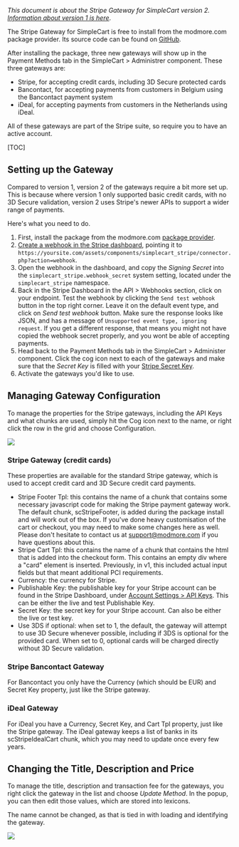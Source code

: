 _This document is about the Stripe Gateway for SimpleCart version 2. [Information about version 1 is here](Stripe)_.

The Stripe Gateway for SimpleCart is free to install from the modmore.com package provider. Its source code can be found on [GitHub](https://github.com/modmore/SimpleCart_Stripe).

After installing the package, three new gateways will show up in the Payment Methods tab in the SimpleCart > Administrer component. These three gateways are:

- Stripe, for accepting credit cards, including 3D Secure protected cards
- Bancontact, for accepting payments from customers in Belgium using the Bancontact payment system
- iDeal, for accepting payments from customers in the Netherlands using iDeal.

All of these gateways are part of the Stripe suite, so require you to have an active account.

[TOC]

## Setting up the Gateway

Compared to version 1, version 2 of the gateways require a bit more set up. This is because where version 1 only supported basic credit cards, with no 3D Secure validation, version 2 uses Stripe's newer APIs to support a wider range of payments. 

Here's what you need to do.

1. First, install the package from the modmore.com [package provider](https://www.modmore.com/about/package-provider/). 
2. [Create a webhook in the Stripe dashboard](https://dashboard.stripe.com/account/webhooks), pointing it to `https://yoursite.com/assets/components/simplecart_stripe/connector.php?action=webhook`.
3. Open the webhook in the dashboard, and copy the *Signing Secret* into the `simplecart_stripe.webhook_secret` system setting, located under the `simplecart_stripe` namespace.
4. Back in the Stripe Dashboard in the API >  Webhooks section, click on your endpoint. Test the webhook  by clicking the `Send test webhook` button in the top right corner. Leave it on the default event type, and click on _Send test webhook_ button. Make sure the response looks like JSON, and has a message of `Unsupported event type, ignoring request`. If you get a different response, that means you might not have copied the webhook secret properly, and you wont be able of accepting payments.
5. Head back to the Payment Methods tab in the SimpleCart > Administer component. Click the cog icon next to each of the gateways and make sure that the _Secret Key_ is filled with your [Stripe Secret Key](https://dashboard.stripe.com/account/apikeys).
6. Activate the gateways you'd like to use.

## Managing Gateway Configuration

To manage the properties for the Stripe gateways, including the API Keys and what chunks are used, simply hit the Cog icon next to the name, or right click the row in the grid and choose Configuration.

[ ![](https://assets.modmore.com/uploads/2015/06/stripeproperties.png)](https://assets.modmore.com/uploads/2015/06/stripeproperties.png)

### Stripe Gateway (credit cards)

These properties are available for the standard Stripe gateway, which is used to accept credit card and 3D Secure credit card payments.

- Stripe Footer Tpl: this contains the name of a chunk that contains some necessary javascript code for making the Stripe payment gateway work. The default chunk, scStripeFooter, is added during the package install and will work out of the box. If you've done heavy customisation of the cart or checkout, you may need to make some changes here as well. Please don't hesitate to contact us at support@modmore.com if you have questions about this.
- Stripe Cart Tpl: this contains the name of a chunk that contains the html that is added into the checkout form. This contains an empty div where a "card" element is inserted. Previously, in v1, this included actual input fields but that meant additional PCI requirements. 
- Currency: the currency for Stripe.
- Publishable Key: the publishable key for your Stripe account can be found in the Stripe Dashboard, under [Account Settings > API Keys](https://dashboard.stripe.com/account/apikeys). This can be either the live and test Publishable Key.
- Secret Key: the secret key for your Stripe account. Can also be either the live or test key.
- Use 3DS if optional: when set to 1, the default, the gateway will attempt to use 3D Secure whenever possible, including if 3DS is optional for the provided card. When set to 0, optional cards will be charged directly without 3D Secure validation.

### Stripe Bancontact Gateway

For Bancontact you only have the Currency (which should be EUR) and Secret Key property, just like the Stripe gateway.

### iDeal Gateway

For iDeal you have a Currency, Secret Key, and Cart Tpl property, just like the Stripe gateway. The iDeal gateway keeps a list of banks in its scStripeIdealCart chunk, which you may need to update once every few years. 

## Changing the Title, Description and Price

To manage the title, description and transaction fee for the gateways, you right click the gateway in the list and choose _Update Method_. In the popup, you can then edit those values, which are stored into lexicons.

The name cannot be changed, as that is tied in with loading and identifying the gateway.

[ ![](https://assets.modmore.com/uploads/2015/06/stripeupdate.png)](https://assets.modmore.com/uploads/2015/06/stripeupdate.png)